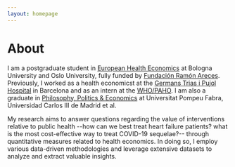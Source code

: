 ```yaml
---
layout: homepage
---
```


# About

I am a postgraduate student in [European Health Economics](https://eu-hem.eu/) at Bologna University and Oslo University, fully funded by [Fundación Ramón Areces](https://www.fundacionareces.es/fundacionareces/en/). Previously, I worked as a health economicst at the [Germans Trias i Pujol Hospital](https://www.hospitalgermanstrias.cat/en) in Barcelona and as an intern at the [WHO/PAHO](https://www.paho.org/en). I am also a graduate in [Philosophy, Politics & Economics](https://www.upf.edu/en/web/graus/grau-filosofia-politica-i-economia) at Universitat Pompeu Fabra, Universidad Carlos III de Madrid et al.

My research aims to answer questions regarding the value of interventions relative to public health --how can we best treat heart failure patients? what is the most cost-effective way to treat COVID-19 sequelae?-- through quantitative measures related to health economics. In doing so, I employ various data-driven methodologies and leverage extensive datasets to analyze and extract valuable insights.

